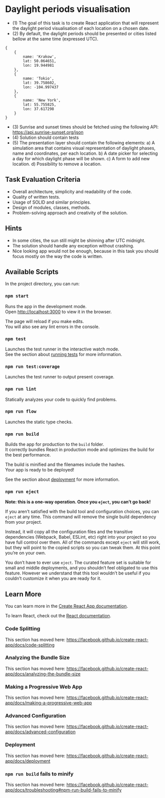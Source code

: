 # Daylight periods visualisation

- (1) The goal of this task is to create React application that will represent the daylight period visualisation of each
location on a chosen date.
- (2) By default, the daylight periods should be presented or cities listed bellow at the same time (expressed UTC).
```
{
    {
        name: 'Krakow',
        lat: 50.064651,
        lon: 19.944981
    },
    {
        name: 'Tokio',
        lat: 39.758602,
        lon: -104.997437
    },
    {
        name: 'New York',
        lat: 55.755825,
        lon: 37.617298
    }
}
```

- (3) Sunrise and sunset times should be fetched using the following API: https://api.sunrise-sunset.org/json
- (4) Solution should contain tests
- (5) The presentation layer should contain the following elements:
    a) A simulation area that contains visual representation of daylight phases, name and coordinates, per each
    location.
    b) A date picker for selecting a day for which daylight phase will be shown.
    c) A form to add new location.
    d) Possibility to remove a location.

## Task Evaluation Criteria
- Overall architecture, simplicity and readability of the code.
- Quality of written tests.
- Usage of SOLID and similar principles.
- Design of modules, classes, methods.
- Problem-solving approach and creativity of the solution.

## Hints
- In some cities, the sun still might be shinning after UTC midnight.
- The solution should handle any exception without crashing.
- Nice looking app would not be enough, because in this task you should focus
mostly on the way the code is written.

## Available Scripts

In the project directory, you can run:

### `npm start`

Runs the app in the development mode.<br />
Open [http://localhost:3000](http://localhost:3000) to view it in the browser.

The page will reload if you make edits.<br />
You will also see any lint errors in the console.

### `npm test`

Launches the test runner in the interactive watch mode.<br />
See the section about [running tests](https://facebook.github.io/create-react-app/docs/running-tests) for more information.

### `npm run test:coverage`

Launches the test runner to output present coverage.<br />

### `npm run lint`

Statically analyzes your code to quickly find problems.<br />

### `npm run flow`

Launches the static type checks.<br />

### `npm run build`

Builds the app for production to the `build` folder.<br />
It correctly bundles React in production mode and optimizes the build for the best performance.

The build is minified and the filenames include the hashes.<br />
Your app is ready to be deployed!

See the section about [deployment](https://facebook.github.io/create-react-app/docs/deployment) for more information.

### `npm run eject`

**Note: this is a one-way operation. Once you `eject`, you can’t go back!**

If you aren’t satisfied with the build tool and configuration choices, you can `eject` at any time. This command will remove the single build dependency from your project.

Instead, it will copy all the configuration files and the transitive dependencies (Webpack, Babel, ESLint, etc) right into your project so you have full control over them. All of the commands except `eject` will still work, but they will point to the copied scripts so you can tweak them. At this point you’re on your own.

You don’t have to ever use `eject`. The curated feature set is suitable for small and middle deployments, and you shouldn’t feel obligated to use this feature. However we understand that this tool wouldn’t be useful if you couldn’t customize it when you are ready for it.

## Learn More

You can learn more in the [Create React App documentation](https://facebook.github.io/create-react-app/docs/getting-started).

To learn React, check out the [React documentation](https://reactjs.org/).

### Code Splitting

This section has moved here: https://facebook.github.io/create-react-app/docs/code-splitting

### Analyzing the Bundle Size

This section has moved here: https://facebook.github.io/create-react-app/docs/analyzing-the-bundle-size

### Making a Progressive Web App

This section has moved here: https://facebook.github.io/create-react-app/docs/making-a-progressive-web-app

### Advanced Configuration

This section has moved here: https://facebook.github.io/create-react-app/docs/advanced-configuration

### Deployment

This section has moved here: https://facebook.github.io/create-react-app/docs/deployment

### `npm run build` fails to minify

This section has moved here: https://facebook.github.io/create-react-app/docs/troubleshooting#npm-run-build-fails-to-minify
